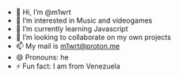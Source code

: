 - 👋 Hi, I’m @m1wrt
- 👀 I’m interested in Music and videogames
- 🌱 I’m currently learning Javascript
- 💞️ I’m looking to collaborate on my own projects
- 📫 My mail is m1wrt@proton.me
- 😄 Pronouns: he
- ⚡ Fun fact: I am from Venezuela

<!---
m1wrt/m1wrt is a ✨ special ✨ repository because its `README.md` (this file) appears on your GitHub profile.
You can click the Preview link to take a look at your changes.
--->
